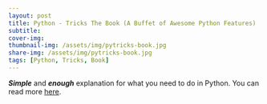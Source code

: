 ```yaml
---
layout: post
title: Python - Tricks The Book (A Buffet of Awesome Python Features)
subtitle: 
cover-img: 
thumbnail-img: /assets/img/pytricks-book.jpg
share-img: /assets/img/pytricks-book.jpg
tags: [Python, Tricks, Book]
---
```


**_Simple_** and **_enough_** explanation for what you need to do in Python. 
You can read more [here](https://realpython.com/products/python-tricks-book/).

